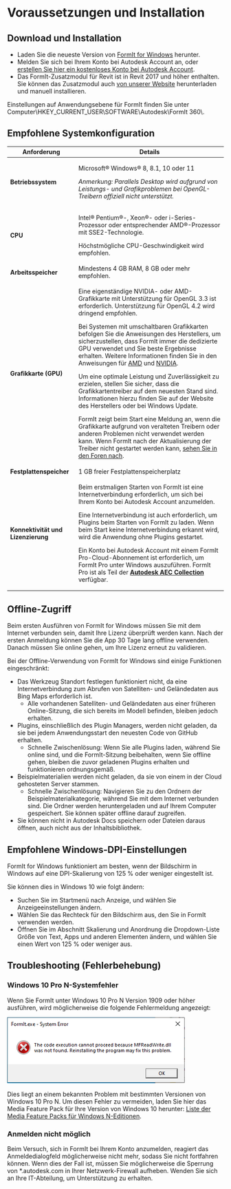 # Voraussetzungen und Installation

## Download und Installation

* Laden Sie die neueste Version von [FormIt for Windows](https://formit.autodesk.com/page/download) herunter.
* Melden Sie sich bei Ihrem Konto bei Autodesk Account an, oder [erstellen Sie hier ein kostenloses Konto bei Autodesk Account](https://accounts.autodesk.com).
* Das FormIt-Zusatzmodul für Revit ist in Revit 2017 und höher enthalten. Sie können das Zusatzmodul auch [von unserer Website](https://formit.autodesk.com/page/formit-revit) herunterladen und manuell installieren.

Einstellungen auf Anwendungsebene für FormIt finden Sie unter Computer\\HKEY_CURRENT_USER\\SOFTWARE\\Autodesk\\FormIt 360\\.

## Empfohlene Systemkonfiguration

| Anforderung                    | Details                                                                                                                                                                                                                                                                                                                                                                                                                                                                                                                                                                                                                                                                                                                                                                                                                                                                                                                 |
| ------------------------------ | ----------------------------------------------------------------------------------------------------------------------------------------------------------------------------------------------------------------------------------------------------------------------------------------------------------------------------------------------------------------------------------------------------------------------------------------------------------------------------------------------------------------------------------------------------------------------------------------------------------------------------------------------------------------------------------------------------------------------------------------------------------------------------------------------------------------------------------------------------------------------------------------------------------------------- |
| **Betriebssystem**           | <p>Microsoft® Windows® 8, 8.1, 10 oder 11</p><p><em>Anmerkung: Parallels Desktop wird aufgrund von Leistungs- und Grafikproblemen bei OpenGL-Treibern offiziell nicht unterstützt.</em></p>                                                                                                                                                                                                                                                                                                                                                                                                                                                                                                                                                                                                                                                                                                                                     |
| **CPU**                        | <p>Intel® Pentium®-, Xeon®- oder i-Series-Prozessor oder entsprechender AMD®-Prozessor mit SSE2-Technologie.</p><p>Höchstmögliche CPU-Geschwindigkeit wird empfohlen.</p>                                                                                                                                                                                                                                                                                                                                                                                                                                                                                                                                                                                                                                                                                                                                                                    |
| **Arbeitsspeicher**                     | Mindestens 4 GB RAM, 8 GB oder mehr empfohlen.                                                                                                                                                                                                                                                                                                                                                                                                                                                                                                                                                                                                                                                                                                                                                                                                                                                                            |
| **Grafikkarte (GPU)**           | <p>Eine eigenständige NVIDIA- oder AMD-Grafikkarte mit Unterstützung für OpenGL 3.3 ist erforderlich. Unterstützung für OpenGL 4.2 wird dringend empfohlen.</p><p>Bei Systemen mit umschaltbaren Grafikkarten befolgen Sie die Anweisungen des Herstellers, um sicherzustellen, dass FormIt immer die dedizierte GPU verwendet und Sie beste Ergebnisse erhalten. Weitere Informationen finden Sie in den Anweisungen für <a href="https://www.amd.com/en/support/kb/faq/dh-017">AMD</a> und <a href="http://nvidia.custhelp.com/app/answers/detail/a_id/2615/kw/manage%203d%20settings/related/1">NVIDIA</a>.</p><p>Um eine optimale Leistung und Zuverlässigkeit zu erzielen, stellen Sie sicher, dass die Grafikkartentreiber auf dem neuesten Stand sind. Informationen hierzu finden Sie auf der Website des Herstellers oder bei Windows Update.</p><p>FormIt zeigt beim Start eine Meldung an, wenn die Grafikkarte aufgrund von veralteten Treibern oder anderen Problemen nicht verwendet werden kann. Wenn FormIt nach der Aktualisierung der Treiber nicht gestartet werden kann, <a href="https://forums.autodesk.com/t5/formit-forum/bd-p/142">sehen Sie in den Foren nach</a>.</p> |
| **Festplattenspeicher**                 | 1 GB freier Festplattenspeicherplatz                                                                                                                                                                                                                                                                                                                                                                                                                                                                                                                                                                                                                                                                                                                                                                                                                                                                                                   |
| **Konnektivität und Lizenzierung** | <p>Beim erstmaligen Starten von FormIt ist eine Internetverbindung erforderlich, um sich bei Ihrem Konto bei Autodesk Account anzumelden.</p><p>Eine Internetverbindung ist auch erforderlich, um Plugins beim Starten von FormIt zu laden. Wenn beim Start keine Internetverbindung erkannt wird, wird die Anwendung ohne Plugins gestartet.</p><p>Ein Konto bei Autodesk Account mit einem FormIt Pro-Cloud-Abonnement ist erforderlich, um FormIt Pro unter Windows auszuführen. FormIt Pro ist als Teil der <a href="https://www.autodesk.com/collections/architecture-engineering-construction/overview"><strong>Autodesk AEC Collection</strong></a> verfügbar.</p>                                                                                                                                                                                                                                                                                                   |

## Offline-Zugriff

Beim ersten Ausführen von FormIt for Windows müssen Sie mit dem Internet verbunden sein, damit Ihre Lizenz überprüft werden kann. Nach der ersten Anmeldung können Sie die App 30 Tage lang offline verwenden. Danach müssen Sie online gehen, um Ihre Lizenz erneut zu validieren.

Bei der Offline-Verwendung von FormIt for Windows sind einige Funktionen eingeschränkt:

* Das Werkzeug Standort festlegen funktioniert nicht, da eine Internetverbindung zum Abrufen von Satelliten- und Geländedaten aus Bing Maps erforderlich ist.
  * Alle vorhandenen Satelliten- und Geländedaten aus einer früheren Online-Sitzung, die sich bereits im Modell befinden, bleiben jedoch erhalten.
* Plugins, einschließlich des Plugin Managers, werden nicht geladen, da sie bei jedem Anwendungsstart den neuesten Code von GitHub erhalten.
  * Schnelle Zwischenlösung: Wenn Sie alle Plugins laden, während Sie online sind, und die FormIt-Sitzung beibehalten, wenn Sie offline gehen, bleiben die zuvor geladenen Plugins erhalten und funktionieren ordnungsgemäß.
* Beispielmaterialien werden nicht geladen, da sie von einem in der Cloud gehosteten Server stammen.
  * Schnelle Zwischenlösung: Navigieren Sie zu den Ordnern der Beispielmaterialkategorie, während Sie mit dem Internet verbunden sind. Die Ordner werden heruntergeladen und auf Ihrem Computer gespeichert. Sie können später offline darauf zugreifen.
* Sie können nicht in Autodesk Docs speichern oder Dateien daraus öffnen, auch nicht aus der Inhaltsbibliothek.

## Empfohlene Windows-DPI-Einstellungen

FormIt for Windows funktioniert am besten, wenn der Bildschirm in Windows auf eine DPI-Skalierung von 125 % oder weniger eingestellt ist.

Sie können dies in Windows 10 wie folgt ändern:

* Suchen Sie im Startmenü nach Anzeige, und wählen Sie Anzeigeeinstellungen ändern.
* Wählen Sie das Rechteck für den Bildschirm aus, den Sie in FormIt verwenden werden.
* Öffnen Sie im Abschnitt Skalierung und Anordnung die Dropdown-Liste Größe von Text, Apps und anderen Elementen ändern, und wählen Sie einen Wert von 125 % oder weniger aus.

## Troubleshooting (Fehlerbehebung)

### Windows 10 Pro N-Systemfehler

Wenn Sie FormIt unter Windows 10 Pro N Version 1909 oder höher ausführen, wird möglicherweise die folgende Fehlermeldung angezeigt:

![FormIt.exe Systemfehler unter Windows 10](<../.gitbook/assets/windows 10 error message.png>)

Dies liegt an einem bekannten Problem mit bestimmten Versionen von Windows 10 Pro N. Um diesen Fehler zu vermeiden, laden Sie hier das Media Feature Pack für Ihre Version von Windows 10 herunter: [Liste der Media Feature Packs für Windows N-Editionen](https://support.microsoft.com/de-de/topic/media-feature-pack-list-for-windows-n-editions-c1c6fffa-d052-8338-7a79-a4bb980a700a).

### Anmelden nicht möglich

Beim Versuch, sich in FormIt bei Ihrem Konto anzumelden, reagiert das Anmeldedialogfeld möglicherweise nicht mehr, sodass Sie nicht fortfahren können. Wenn dies der Fall ist, müssen Sie möglicherweise die Sperrung von *.autodesk.com in Ihrer Netzwerk-Firewall aufheben. Wenden Sie sich an Ihre IT-Abteilung, um Unterstützung zu erhalten.
